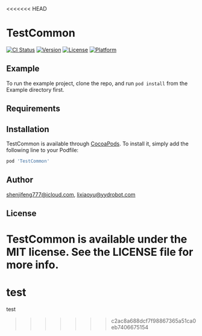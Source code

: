 <<<<<<< HEAD
# TestCommon

[![CI Status](http://img.shields.io/travis/shenjifeng777@icloud.com/TestCommon.svg?style=flat)](https://travis-ci.org/shenjifeng777@icloud.com/TestCommon)
[![Version](https://img.shields.io/cocoapods/v/TestCommon.svg?style=flat)](http://cocoapods.org/pods/TestCommon)
[![License](https://img.shields.io/cocoapods/l/TestCommon.svg?style=flat)](http://cocoapods.org/pods/TestCommon)
[![Platform](https://img.shields.io/cocoapods/p/TestCommon.svg?style=flat)](http://cocoapods.org/pods/TestCommon)

## Example

To run the example project, clone the repo, and run `pod install` from the Example directory first.

## Requirements

## Installation

TestCommon is available through [CocoaPods](http://cocoapods.org). To install
it, simply add the following line to your Podfile:

```ruby
pod 'TestCommon'
```

## Author

shenjifeng777@icloud.com, lixiaoyu@yydrobot.com

## License

TestCommon is available under the MIT license. See the LICENSE file for more info.
=======
# test
test
>>>>>>> c2ac8a688dcf7f98867365a51ca0eb7406675154
